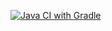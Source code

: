 [![Java CI with Gradle](https://github.com/LubovKrash/AppReplanDelivery/actions/workflows/gradle.yml/badge.svg)](https://github.com/LubovKrash/AppReplanDelivery/actions/workflows/gradle.yml)